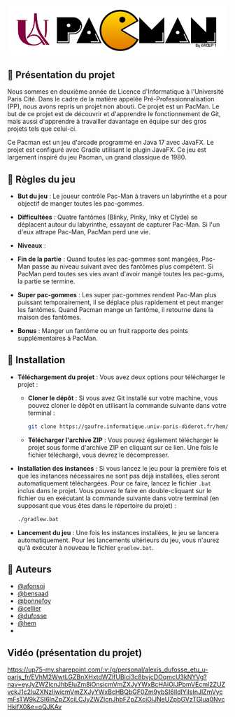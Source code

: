 ![Logo](src/main/resources/projet_icone.png)

## 📕 Présentation du projet

Nous sommes en deuxième année de Licence d'Informatique à l'Université Paris Cité. Dans le cadre de la matière appelée Pré-Professionnalisation (PP), nous avons repris un projet non abouti. Ce projet est un PacMan. Le but de ce projet est de découvrir et d'apprendre le fonctionnement de Git, mais aussi d'apprendre à travailler davantage en équipe sur des gros projets tels que celui-ci.

Ce Pacman est un jeu d'arcade programmé en Java 17 avec JavaFX. Le projet est configuré avec Gradle utilisant le plugin JavaFX. Ce jeu est largement inspiré du jeu Pacman, un grand classique de 1980.
## 📜 Règles du jeu

- **But du jeu** : Le joueur contrôle Pac-Man à travers un labyrinthe et a pour objectif de manger toutes les pac-gommes.

- **Difficultées** : Quatre fantômes (Blinky, Pinky, Inky et Clyde) se déplacent autour du labyrinthe, essayant de capturer Pac-Man. Si l'un d'eux attrape Pac-Man, PacMan perd une vie.

- **Niveaux** : 

- **Fin de la partie** : Quand toutes les pac-gommes sont mangées, Pac-Man passe au niveau suivant avec des fantômes plus compétent. Si PacMan perd toutes ses vies avant d'avoir mangé toutes les pac-gums, la partie se termine.

- **Super pac-gommes** : Les super pac-gommes rendent Pac-Man plus puissant temporairement, il se déplace plus rapidement et peut manger les fantômes. Quand Pacman mange un fantôme, il retourne dans la maison des fantômes.

- **Bonus** : Manger un fantôme ou un fruit rapporte des points supplémentaires à PacMan. 


## 🔧 Installation

- **Téléchargement du projet** : Vous avez deux options pour télécharger le projet :
    - **Cloner le dépôt** : Si vous avez Git installé sur votre machine, vous pouvez cloner le dépôt en utilisant la commande suivante dans votre terminal :
        ```bash
        git clone https://gaufre.informatique.univ-paris-diderot.fr/hem/pacman.git
        ```
    - **Télécharger l'archive ZIP** : Vous pouvez également télécharger le projet sous forme d'archive ZIP en cliquant sur ce lien. Une fois le fichier téléchargé, vous devrez le décompresser.

- **Installation des instances** : Si vous lancez le jeu pour la première fois et que les instances nécessaires ne sont pas déjà installées, elles seront automatiquement téléchargées. Pour ce faire, lancez le fichier `.bat` inclus dans le projet. Vous pouvez le faire en double-cliquant sur le fichier ou en exécutant la commande suivante dans votre terminal (en supposant que vous êtes dans le répertoire du projet) :
    ```bash
    ./gradlew.bat
    ```

- **Lancement du jeu** : Une fois les instances installées, le jeu se lancera automatiquement. Pour les lancements ultérieurs du jeu, vous n'aurez qu'à exécuter à nouveau le fichier `gradlew.bat`.

## 👦 Auteurs

- [@afonsoj](https://gaufre.informatique.univ-paris-diderot.fr/afonsoj)
- [@bensaad](https://gaufre.informatique.univ-paris-diderot.fr/bensaad)
- [@bonnefoy](https://gaufre.informatique.univ-paris-diderot.fr/bonnefoy)
- [@cellier](https://gaufre.informatique.univ-paris-diderot.fr/cellier)
- [@dufosse](https://gaufre.informatique.univ-paris-diderot.fr/dufosse)
- [@hem](https://gaufre.informatique.univ-paris-diderot.fr/hem)
- 
## Vidéo (présentation du projet)

https://up75-my.sharepoint.com/:v:/g/personal/alexis_dufosse_etu_u-paris_fr/EVhM2WwtLGZBnXHxtdWZlfUBici3c8bvjcDOqmcU3kNYVg?nav=eyJyZWZlcnJhbEluZm8iOnsicmVmZXJyYWxBcHAiOiJPbmVEcml2ZUZvckJ1c2luZXNzIiwicmVmZXJyYWxBcHBQbGF0Zm9ybSI6IldlYiIsInJlZmVycmFsTW9kZSI6InZpZXciLCJyZWZlcnJhbFZpZXciOiJNeUZpbGVzTGlua0NvcHkifX0&e=oQJKAv